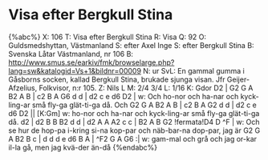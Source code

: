# Visa efter Bergkull Stina

{%abc%}
X: 106
T: Visa efter Bergkull Stina
R: Visa
Q: 92
O: Guldsmedshyttan, Västmanland
S: efter Axel Inge
S: efter Bergkull Stina
B: Svenska Låtar Västmanland, nr 106
B: http://www.smus.se/earkiv/fmk/browselarge.php?lang=sw&katalogid=Vs+1&bildnr=00009
N: ur SvL: En gammal gumma i Gåsborns socken, kallad Bergkull Stina, brukade sjunga visan. Jfr Geijer-Afzelius, Folkvisor, n:r 105.
Z: Nils L
M: 2/4 3/4
L: 1/16
K: Gdor
D2 | G2 G A B2 A B | c2 B A G6 d d | d2 c e  d6 D2 | 
w: Och ho-nor och ha-nar och kyck-ling-ar små fly-ga glät-ti-ga då. Och
     G2 G A B2 A B | c2 B A G2 d d | d2 c e  d6 D2 || [K:Gm]
w:     ho-nor och ha-nar och kyck-ling-ar små fly-ga glät-ti-ga då. 
d2 | d2 B B B2 d d | d2 A A A2 c c | B2 A B G2 !fermata!D4 D ^F |
w: Och se hur de hop-pa i-kring si-na kop-par och näb-bar-na dop-par, jag är
     G2 G A B2 B c | d d d e d6 B A | ^F2 G A G6 :|
w: gam-mal och grå och jag or-kar il-la gå, men jag kvä-der än-då
{%endabc%}

